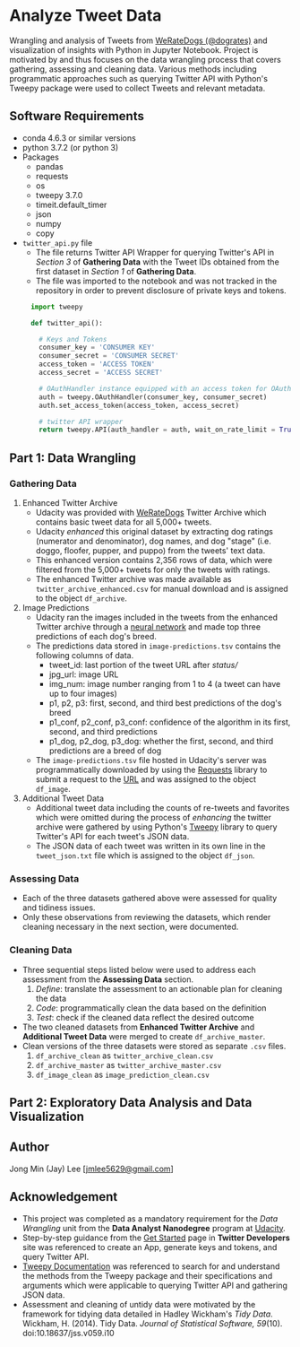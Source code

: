 # Analyze Tweet Data
Wrangling and analysis of Tweets from [WeRateDogs (@dogrates)](https://twitter.com/dog_rates) and visualization of insights with Python in Jupyter Notebook. Project is motivated by and thus focuses on the data wrangling process that covers gathering, assessing and cleaning data. Various methods including programmatic approaches such as querying Twitter API with Python's Tweepy package were used to collect Tweets and relevant metadata.

## Software Requirements
* conda 4.6.3 or similar versions
* python 3.7.2 (or python 3)
* Packages
  - pandas
  - requests
  - os
  - tweepy 3.7.0
  - timeit.default_timer
  - json
  - numpy
  - copy
* `twitter_api.py` file
  - The file returns Twitter API Wrapper for querying Twitter's API in _Section 3_ of __Gathering Data__ with the Tweet IDs obtained from the first dataset in _Section 1_ of __Gathering Data__.
  - The file was imported to the notebook and was not tracked in the repository in order to prevent disclosure of private keys and tokens.
  ```python
    import tweepy

    def twitter_api():

      # Keys and Tokens
      consumer_key = 'CONSUMER KEY'
      consumer_secret = 'CONSUMER SECRET'
      access_token = 'ACCESS TOKEN'
      access_secret = 'ACCESS SECRET'

      # OAuthHandler instance equipped with an access token for OAuth Authentication
      auth = tweepy.OAuthHandler(consumer_key, consumer_secret)
      auth.set_access_token(access_token, access_secret)

      # twitter API wrapper
      return tweepy.API(auth_handler = auth, wait_on_rate_limit = True, wait_on_rate_limit_notify = True)
  ```

## Part 1: Data Wrangling
### Gathering Data
1. Enhanced Twitter Archive
    * Udacity was provided with [WeRateDogs](https://twitter.com/dog_rates) Twitter Archive which contains basic tweet data for all 5,000+ tweets.
    * Udacity _enhanced_ this original dataset by extracting dog ratings (numerator and denominator), dog names, and dog "stage" (i.e. doggo, floofer, pupper, and puppo) from the tweets' text data.
    * This enhanced version contains 2,356 rows of data, which were filtered from the 5,000+ tweets for only the tweets with ratings.
    * The enhanced Twitter archive was made available as `twitter_archive_enhanced.csv` for manual download and is assigned to the object `df_archive`.
2. Image Predictions
    * Udacity ran the images included in the tweets from the enhanced Twitter archive through a [neural network](https://www.youtube.com/watch?v=2-Ol7ZB0MmU) and made top three predictions of each dog's breed.
    * The predictions data stored in `image-predictions.tsv` contains the following columns of data.
        - tweet_id: last portion of the tweet URL after _status/_
        - jpg_url: image URL
        - img_num: image number ranging from 1 to 4 (a tweet can have up to four images)
        - p1, p2, p3: first, second, and third best predictions of the dog's breed
        - p1_conf, p2_conf, p3_conf: confidence of the algorithm in its first, second, and third predictions
        - p1_dog, p2_dog, p3_dog: whether the first, second, and third predictions are a breed of dog
    * The `image-predictions.tsv` file hosted in Udacity's server was programmatically downloaded by using the [Requests](http://docs.python-requests.org/en/master/) library to submit a request to the [URL](https://d17h27t6h515a5.cloudfront.net/topher/2017/August/599fd2ad_image-predictions/image-predictions.tsv) and was assigned to the object `df_image`.
3. Additional Tweet Data
    * Additional tweet data including the counts of re-tweets and favorites which were omitted during the process of _enhancing_ the twitter archive were gathered by using Python's [Tweepy](http://www.tweepy.org/) library to query Twitter's API for each tweet's JSON data.
    * The JSON data of each tweet was written in its own line in the `tweet_json.txt` file which is assigned to the object `df_json`.

### Assessing Data
* Each of the three datasets gathered above were assessed for quality and tidiness issues.
* Only these observations from reviewing the datasets, which render cleaning necessary in the next section, were documented.

### Cleaning Data
* Three sequential steps listed below were used to address each assessment from the __Assessing Data__ section.
  1. _Define_: translate the assessment to an actionable plan for cleaning the data
  2. _Code_: programmatically clean the data based on the definition
  3. _Test_: check if the cleaned data reflect the desired outcome
* The two cleaned datasets from __Enhanced Twitter Archive__ and __Additional Tweet Data__ were merged to create `df_archive_master`.
* Clean versions of the three datasets were stored as separate `.csv` files.
  1. `df_archive_clean` as `twitter_archive_clean.csv`
  2. `df_archive_master` as `twitter_archive_master.csv`
  3. `df_image_clean` as `image_prediction_clean.csv`

## Part 2: Exploratory Data Analysis and Data Visualization

## Author
Jong Min (Jay) Lee [jmlee5629@gmail.com]

## Acknowledgement
* This project was completed as a mandatory requirement for the _Data Wrangling_ unit from the __Data Analyst Nanodegree__ program at [Udacity](https://www.udacity.com/).
* Step-by-step guidance from the [Get Started](https://developer.twitter.com/en/account/get-started) page in __Twitter Developers__ site was referenced to create an App, generate keys and tokens, and query Twitter API.
* [Tweepy Documentation](http://docs.tweepy.org/en/3.7.0/) was referenced to search for and understand the methods from the Tweepy package and their specifications and arguments which were applicable to querying Twitter API and gathering JSON data.
* Assessment and cleaning of untidy data were motivated by the framework for tidying data detailed in Hadley Wickham's _Tidy Data_.
  Wickham, H. (2014). Tidy Data. _Journal of Statistical Software, 59_(10). doi:10.18637/jss.v059.i10
